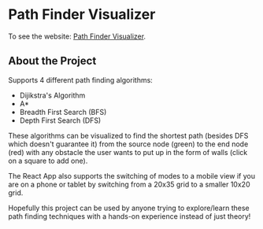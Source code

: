# Path Finder Visualizer

To see the website: [Path Finder Visualizer](https://rjkelly4.github.io/Path-Finder-Visualizer/).

## About the Project

Supports 4 different path finding algorithms:
- Dijikstra's Algorithm
- A*
- Breadth First Search (BFS)
- Depth First Search (DFS)

These algorithms can be visualized to find the shortest path (besides DFS which doesn't guarantee it) from the source node
(green) to the end node (red) with any obstacle the user wants to put up in the form of walls (click on a square to add one).

The React App also supports the switching of modes to a mobile view if you are on a phone or tablet by switching from a 20x35 grid to a smaller
10x20 grid.

Hopefully this project can be used by anyone trying to explore/learn these path finding techniques with a hands-on experience instead of just theory!

